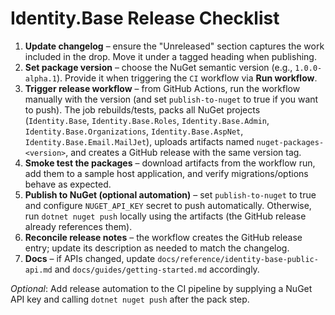 # Identity.Base Release Checklist

1. **Update changelog** – ensure the "Unreleased" section captures the work included in the drop. Move it under a tagged heading when publishing.
2. **Set package version** – choose the NuGet semantic version (e.g., `1.0.0-alpha.1`). Provide it when triggering the `CI` workflow via **Run workflow**.
3. **Trigger release workflow** – from GitHub Actions, run the workflow manually with the version (and set `publish-to-nuget` to true if you want to push). The job rebuilds/tests, packs all NuGet projects (`Identity.Base`, `Identity.Base.Roles`, `Identity.Base.Admin`, `Identity.Base.Organizations`, `Identity.Base.AspNet`, `Identity.Base.Email.MailJet`), uploads artifacts named `nuget-packages-<version>`, and creates a GitHub release with the same version tag.
4. **Smoke test the packages** – download artifacts from the workflow run, add them to a sample host application, and verify migrations/options behave as expected.
5. **Publish to NuGet (optional automation)** – set `publish-to-nuget` to true and configure `NUGET_API_KEY` secret to push automatically. Otherwise, run `dotnet nuget push` locally using the artifacts (the GitHub release already references them).
6. **Reconcile release notes** – the workflow creates the GitHub release entry; update its description as needed to match the changelog.
7. **Docs** – if APIs changed, update `docs/reference/identity-base-public-api.md` and `docs/guides/getting-started.md` accordingly.

_Optional_: Add release automation to the CI pipeline by supplying a NuGet API key and calling `dotnet nuget push` after the pack step.

